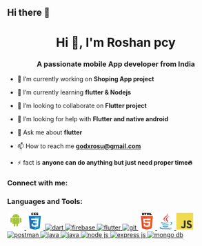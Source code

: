 ## Hi there  👋
   <h1 align="center">Hi 👋,  I'm Roshan pcy</h1>
<h3 align="center">A passionate mobile App developer from India</h3>

- 🔭 I’m currently working on **Shoping App project**

- 🌱 I’m currently learning **flutter & Nodejs**

- 👯 I’m looking to collaborate on **Flutter  project**

- 🤝 I’m looking for help with **Flutter and native android**

- 💬 Ask me about **flutter**

- 📫 How to reach me **godxrosu@gmail.com**

- ⚡  fact is **anyone can do anything  but just need proper time🔥**

<h3 align="left">Connect with me:</h3>
<p align="left">
</p>

<h3 align="left">Languages and Tools:</h3>
<p align="left"> <a href="https://developer.android.com" target="_blank" rel="noreferrer"> <img src="https://raw.githubusercontent.com/devicons/devicon/master/icons/android/android-original-wordmark.svg" alt="android" width="40" height="40"/> </a> <a href="https://www.w3schools.com/css/" target="_blank" rel="noreferrer"> <img src="https://raw.githubusercontent.com/devicons/devicon/master/icons/css3/css3-original-wordmark.svg" alt="css3" width="40" height="40"/> </a> <a href="https://dart.dev" target="_blank" rel="noreferrer"> <img src="https://www.vectorlogo.zone/logos/dartlang/dartlang-icon.svg" alt="dart" width="40" height="40"/> </a> <a href="https://firebase.google.com/" target="_blank" rel="noreferrer"> <img src="https://www.vectorlogo.zone/logos/firebase/firebase-icon.svg" alt="firebase" width="40" height="40"/> </a> <a href="https://flutter.dev" target="_blank" rel="noreferrer"> <img src="https://www.vectorlogo.zone/logos/flutterio/flutterio-icon.svg" alt="flutter" width="40" height="40"/> </a> <a href="https://git-scm.com/" target="_blank" rel="noreferrer"> <img src="https://www.vectorlogo.zone/logos/git-scm/git-scm-icon.svg" alt="git" width="40" height="40"/> </a> <a href="https://www.w3.org/html/" target="_blank" rel="noreferrer"> <img src="https://raw.githubusercontent.com/devicons/devicon/master/icons/html5/html5-original-wordmark.svg" alt="html5" width="40" height="40"/> </a> <a href="https://www.java.com" target="_blank" rel="noreferrer"> <img src="https://raw.githubusercontent.com/devicons/devicon/master/icons/java/java-original.svg" alt="java" width="40" height="40"/> </a> <a href="https://developer.mozilla.org/en-US/docs/Web/JavaScript" target="_blank" rel="noreferrer"> <img src="https://raw.githubusercontent.com/devicons/devicon/master/icons/javascript/javascript-original.svg" alt="javascript" width="40" height="40"/> </a> <a href="https://postman.com" target="_blank" rel="noreferrer"> <img src="https://www.vectorlogo.zone/logos/getpostman/getpostman-icon.svg" alt="postman" width="40" height="40"/> </a>
<a href="https://developer.mozilla.org/en-US/docs/Web/JavaScript" target="_blank" rel="noreferrer">
    <img src="https://th.bing.com/th?id=OIP.y8OzV53DBwVW8eFuQnhCHQHaIU&w=235&h=264&c=8&rs=1&qlt=90&o=6&dpr=1.5&pid=3.1&rm=2" alt="java" width="40" height="40"/>
   <a href="https://developer.mozilla.org/en-US/docs/Web/JavaScript" target="_blank" rel="noreferrer">
    <img src="https://th.bing.com/th/id/OIP.bf_9PrsPFz9c0TtDL82y2wHaHa?w=162&h=180&c=7&r=0&o=5&dpr=1.5&pid=1.7" alt="java" width="40" height="40"/>
      <img src="https://th.bing.com/th/id/R.bdd9dbc21b1a93bdc21e9cb5d772e3bf?rik=5gtPY6ddl2pLdA&riu=http%3a%2f%2fwww.mindrops.com%2fimages%2fnodejs-image.png&ehk=qPCsxE0%2bX2K%2bJfokkA9DLNfdBnmhTrYxgUAsaWPRg%2fc%3d&risl=&pid=ImgRaw&r=0" alt="node js" width="40" height="40"/>
        <img src="https://th.bing.com/th/id/OIP.LGBWAuVcHcj_FbcArjHAjgAAAA?w=300&h=300&rs=1&pid=ImgDetMain" alt="express js" width="40" height="40"/>
         <img src="https://w7.pngwing.com/pngs/956/695/png-transparent-mongodb-original-wordmark-logo-icon.png" alt="mongo db" width="40" height="40"/>
        
</a></p>
 
